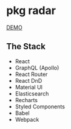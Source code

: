# pkg radar

[DEMO]('https://pkgradar.netlify.com')

## The Stack
- React
- GraphQL (Apollo)
- React Router
- React DnD
- Material UI
- Elasticsearch
- Recharts
- Styled Components
- Babel
- Webpack
